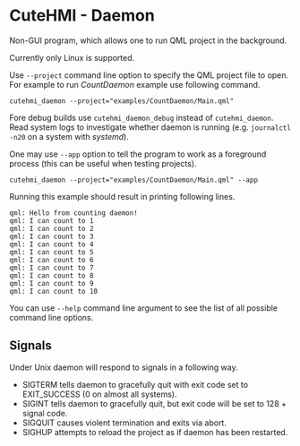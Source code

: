 # CuteHMI - Daemon

Non-GUI program, which allows one to run QML project in the background.

Currently only Linux is supported.

Use `--project` command line option to specify the QML project file to open.
For example to run *CountDaemon* example use following command.

```
cutehmi_daemon --project="examples/CountDaemon/Main.qml"
```
Fore debug builds use `cutehmi_daemon_debug` instead of `cutehmi_daemon`. Read system logs to investigate whether daemon is running
(e.g. `journalctl -n20` on a system with *systemd*).

One may use `--app` option to tell the program to work as a foreground process (this can be useful when testing projects).

```
cutehmi_daemon --project="examples/CountDaemon/Main.qml" --app
```

Running this example should result in printing following lines.

```
qml: Hello from counting daemon!
qml: I can count to 1
qml: I can count to 2
qml: I can count to 3
qml: I can count to 4
qml: I can count to 5
qml: I can count to 6
qml: I can count to 7
qml: I can count to 8
qml: I can count to 9
qml: I can count to 10
```

You can use `--help` command line argument to see the list of all possible command line options.


## Signals

Under Unix daemon will respond to signals in a following way.

- SIGTERM tells daemon to gracefully quit with exit code set to EXIT_SUCCESS (0 on almost all systems).
- SIGINT tells daemon to gracefully quit, but exit code will be set to 128 + signal code.
- SIGQUIT causes violent termination and exits via abort.
- SIGHUP attempts to reload the project as if daemon has been restarted.
